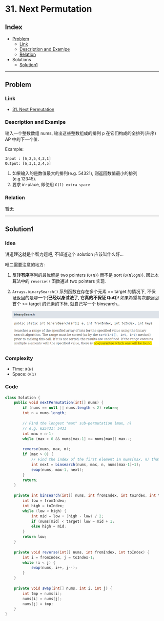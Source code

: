 # 31. Next Permutation

## Index

- [Problem](#problem)
  - [Link](#Link)
  - [Description and Examlpe](#description-and-examlpe)
  - [Relation](#relation)
- Solutions
  - [Solution1](#solution1)

----

## Problem

### Link

- [31. Next Permutation][1]

### Description and Examlpe

输入一个整数数组 nums, 输出这些整数组成的排列 p 在它们构成的全排列(升序) AP 中的下一个值.

Example:

```nohighlight
Input : [6,2,5,4,3,1]
Output: [6,3,1,2,4,5]
```

1. 如果输入的是数值最大的排列(e.g. 54321), 则返回数值最小的排列(e.g.12345).
2. 要求 in-place, 即使用 `O(1) extra space`

### Relation

暂无

----

## Solution1

### Idea

讲道理这就是个智力题吧, 不知道这个 solution 应该叫什么好...

唯二需要注意的地方:

1. 反转**有序**序列的最优解是 two pointers (`O(N)`) 而不是 sort (`O(NlogN)`). 因此本算法中的 `reverse()` 函数通过 two pointers 实现.
2. `Arrays.binarySearch()` 系列函数在存在多个元素 == target 的情况下, 不保证返回的是哪一个(**已经以身试法了, 它真的不保证 QuQ**)! 如果希望每次都返回首个 >= target 的元素的下标, 就自己写一个 binsearch...

    ![31.figure1.png][2]

### Complexity

- Time:  `O(N)`
- Space: `O(1)`

### Code

```java
class Solution {
    public void nextPermutation(int[] nums) {
        if (nums == null || nums.length < 2) return;
        int n = nums.length;

        // Find the longest "max" sub-permutation [max, n)
        // e.g. 625431: 5431
        int max = n-1;
        while (max > 0 && nums[max-1] >= nums[max]) max--;

        reverse(nums, max, n);
        if (max > 0) {
            // Find the index of the first element in nums[max, n) that > nums[max-1]
            int next = binsearch(nums, max, n, nums[max-1]+1);
            swap(nums, max-1, next);
        }
        return;
    }

    private int binsearch(int[] nums, int fromIndex, int toIndex, int target) {
        int low = fromIndex;
        int high = toIndex;
        while (low < high) {
            int mid = low + (high - low) / 2;
            if (nums[mid] < target) low = mid + 1;
            else high = mid;
        }
        return low;
    }

    private void reverse(int[] nums, int fromIndex, int toIndex) {
        int i = fromIndex, j = toIndex-1;
        while (i < j) {
            swap(nums, i++, j--);
        }
    }

    private void swap(int[] nums, int i, int j) {
        int tmp = nums[i];
        nums[i] = nums[j];
        nums[j] = tmp;
    }
}
```

[1]: https://leetcode.com/problems/next-permutation/
[2]: ./images/31.figure1.png
